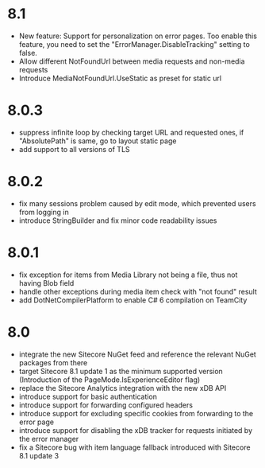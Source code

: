 # 8.1

- New feature: Support for personalization on error pages. Too enable this feature, you need to set the "ErrorManager.DisableTracking" setting to false.
- Allow different NotFoundUrl between media requests and non-media requests
- Introduce MediaNotFoundUrl.UseStatic as preset for static url

# 8.0.3

- suppress infinite loop by checking target URL and requested ones, if "AbsolutePath" is same, go to layout static page
- add support to all versions of TLS

# 8.0.2

- fix many sessions problem caused by edit mode, which prevented users from logging in
- introduce StringBuilder and fix minor code readability issues 

# 8.0.1

- fix exception for items from Media Library not being a file, thus not having Blob field
- handle other exceptions during media item check with "not found" result
- add DotNetCompilerPlatform to enable C# 6 compilation on TeamCity

# 8.0

- integrate the new Sitecore NuGet feed and reference the relevant NuGet packages from there
- target Sitecore 8.1 update 1 as the minimum supported version (Introduction of the PageMode.IsExperienceEditor flag)
- replace the Sitecore Analytics integration with the new xDB API
- introduce support for basic authentication
- introduce support for forwarding configured headers
- introduce support for excluding specific cookies from forwarding to the error page
- introduce support for disabling the xDB tracker for requests initiated by the error manager
- fix a Sitecore bug with item language fallback introduced with Sitecore 8.1 update 3 